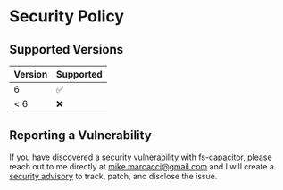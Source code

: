 # Security Policy

## Supported Versions

| Version | Supported          |
| ------- | ------------------ |
| 6       | :white_check_mark: |
| < 6     | :x:                |

## Reporting a Vulnerability

If you have discovered a security vulnerability with fs-capacitor, please reach out to me directly at [mike.marcacci@gmail.com](mailto:mike.marcacci@gmail.com) and I will create a [security advisory](https://docs.github.com/en/code-security/security-advisories/about-github-security-advisories) to track, patch, and disclose the issue.
